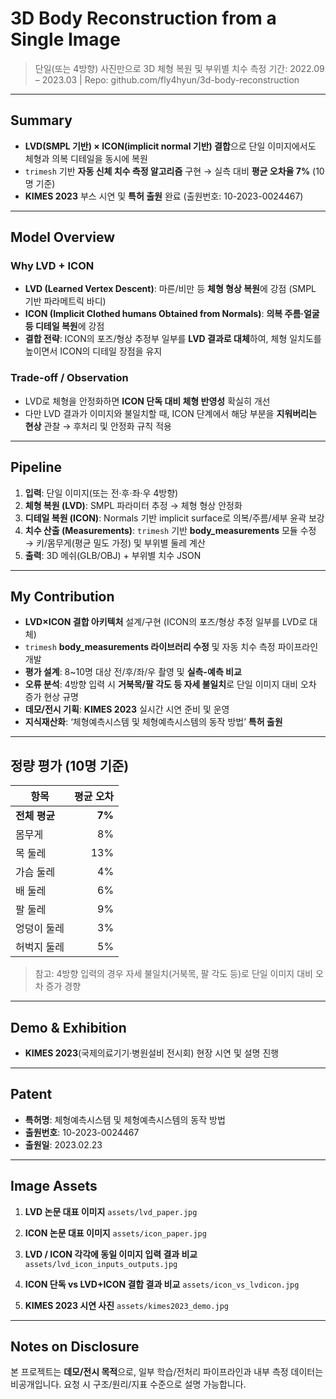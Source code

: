 # 3D Body Reconstruction from a Single Image

> 단일(또는 4방향) 사진만으로 3D 체형 복원 및 부위별 치수 측정
> 기간: 2022.09 – 2023.03 | Repo: github.com/fly4hyun/3d-body-reconstruction

---

## Summary

* **LVD(SMPL 기반) × ICON(implicit normal 기반) 결합**으로 단일 이미지에서도 체형과 의복 디테일을 동시에 복원
* `trimesh` 기반 **자동 신체 치수 측정 알고리즘** 구현 → 실측 대비 **평균 오차율 7%** (10명 기준)
* **KIMES 2023** 부스 시연 및 **특허 출원** 완료 (출원번호: 10-2023-0024467)

---

## Model Overview

### Why LVD + ICON

* **LVD (Learned Vertex Descent)**: 마른/비만 등 **체형 형상 복원**에 강점 (SMPL 기반 파라메트릭 바디)
* **ICON (Implicit Clothed humans Obtained from Normals)**: **의복 주름·얼굴 등 디테일 복원**에 강점
* **결합 전략**: ICON의 포즈/형상 추정부 일부를 **LVD 결과로 대체**하여, 체형 일치도를 높이면서 ICON의 디테일 장점을 유지

### Trade-off / Observation

* LVD로 체형을 안정화하면 **ICON 단독 대비 체형 반영성** 확실히 개선
* 다만 LVD 결과가 이미지와 불일치할 때, ICON 단계에서 해당 부분을 **지워버리는 현상** 관찰 → 후처리 및 안정화 규칙 적용

---

## Pipeline

1. **입력**: 단일 이미지(또는 전·후·좌·우 4방향)
2. **체형 복원 (LVD)**: SMPL 파라미터 추정 → 체형 형상 안정화
3. **디테일 복원 (ICON)**: Normals 기반 implicit surface로 의복/주름/세부 윤곽 보강
4. **치수 산출 (Measurements)**: `trimesh` 기반 **body_measurements** 모듈 수정 → 키/몸무게(평균 밀도 가정) 및 부위별 둘레 계산
5. **출력**: 3D 메쉬(GLB/OBJ) + 부위별 치수 JSON

---

## My Contribution

* **LVD×ICON 결합 아키텍처** 설계/구현 (ICON의 포즈/형상 추정 일부를 LVD로 대체)
* `trimesh` **body_measurements 라이브러리 수정** 및 자동 치수 측정 파이프라인 개발
* **평가 설계**: 8~10명 대상 전/후/좌/우 촬영 및 **실측-예측 비교**
* **오류 분석**: 4방향 입력 시 **거북목/팔 각도 등 자세 불일치**로 단일 이미지 대비 오차 증가 현상 규명
* **데모/전시 기획**: **KIMES 2023** 실시간 시연 준비 및 운영
* **지식재산화**: ‘체형예측시스템 및 체형예측시스템의 동작 방법’ **특허 출원**

---

## 정량 평가 (10명 기준)

| 항목        |  평균 오차 |
| --------- | -----: |
| **전체 평균** | **7%** |
| 몸무게       |     8% |
| 목 둘레      |    13% |
| 가슴 둘레     |     4% |
| 배 둘레      |     6% |
| 팔 둘레      |     9% |
| 엉덩이 둘레    |     3% |
| 허벅지 둘레    |     5% |



> 참고: 4방향 입력의 경우 자세 불일치(거북목, 팔 각도 등)로 단일 이미지 대비 오차 증가 경향

---

## Demo & Exhibition

* **KIMES 2023**(국제의료기기·병원설비 전시회) 현장 시연 및 설명 진행

---

## Patent

* **특허명**: 체형예측시스템 및 체형예측시스템의 동작 방법
* **출원번호**: 10-2023-0024467
* **출원일**: 2023.02.23

---

## Image Assets

1. **LVD 논문 대표 이미지**
   `assets/lvd_paper.jpg`

2. **ICON 논문 대표 이미지**
   `assets/icon_paper.jpg`

3. **LVD / ICON 각각에 동일 이미지 입력 결과 비교**
   `assets/lvd_icon_inputs_outputs.jpg`

4. **ICON 단독 vs LVD+ICON 결합 결과 비교**
   `assets/icon_vs_lvdicon.jpg`

5. **KIMES 2023 시연 사진**
   `assets/kimes2023_demo.jpg`

---

## Notes on Disclosure

본 프로젝트는 **데모/전시 목적**으로, 일부 학습/전처리 파이프라인과 내부 측정 데이터는 비공개입니다.
요청 시 구조/원리/지표 수준으로 설명 가능합니다.

